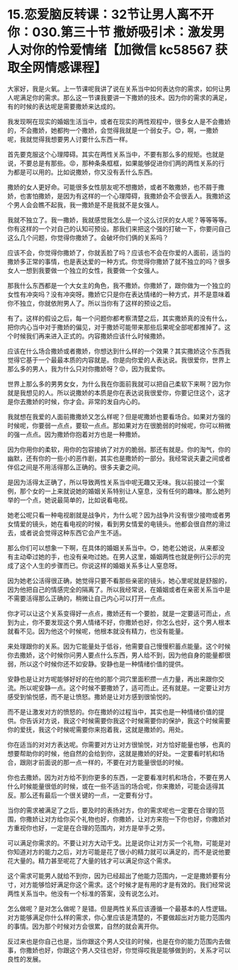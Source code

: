 # 15.恋爱脑反转课：32节让男人离不开你：030.第三十节 撒娇吸引术：激发男人对你的怜爱情绪【加微信 kc58567 获取全网情感课程】

大家好，我是火氧。上一节课呢我讲了说在关系当中如何表达你的需求，如何让男人呢满足你的需求。那么这一节课我要讲一下撒娇的技术。因为你的需求的满足，有的时候的表达呢是需要撒娇来达成的。

我发现啊在现实的婚姻生活当中，或者在现实的两性观程中，很多女人是不会撒娇的，不会撒娇，她都拘一个撒娇，会觉得我就是一个弱女子。😊，啊，一撒娇呢，我就觉得我想要男人讨要什么东西一样。

首先要克服这个心理障碍。其实在两性关系当中，不要有那么多的规矩。也就是说，不要总是有那些。😡，那种条条框框，如果能够促进你们两的两性关系的行为都是可以用的。比如说撒娇，你又没有丢什么东西。

撒娇的女人更好命。可能很多女性朋友呢不想撒娇，或者不敢撒娇，也不屑于撒娇，也害怕撒娇，是因为有这样的一个心理障碍，我撒娇会不会很丢人。我撒娇这个男人会会瞧不起我，我一撒娇是不是我就不是女强人。

我就不独立了。我一撒娇，我就感觉我怎么是一个这么讨厌的女人呢？等等等等。你有这样的一个对自己的认知可预设。那我们来把这个强的打破一下，你要问自己这么几个问题，你觉得你撒娇了。会破坏你们俩的关系吗？

应该不会，你觉得你撒娇了，你就丢脸了吗？应该也不会在你爱的人面前，适当的撒娇多正常的事情，也是表达爱的一种方式。你觉得你撒娇了就不独立的吗？很多女人一想到我要做一个独立的女性，我要做一个女强人。

那我什么东西都是一个大女主的角色，我不撒娇。你撒娇了，跟你做为一个独立的女性有冲突吗？没有冲突呀。撒娇它只是你在表达情绪的一种方式，并不是意味着你不独立，你就依附男人了。所以当你有了这样的预设之后。

有了。这样的假设之后，每一个问题你都考察清楚之后，其实撒娇真的没有什么，把你内心当中对于撒娇的偏见，对于撒娇可能带来那些后果呢全部呢都推掉了。这个时候我们再来进入正式的。内容撒娇应该什么时候撒娇。

应该在什么场合撒娇或者撒娇，你想达到什么样的一个效果？其实撒娇这个东西我觉得它基于一个最最本质的内容就是。你是向你爱的人表达说。我很爱你，世界上那么多的男人，我为什么只对你撒娇呀？😡，因为我爱你。

世界上那么多的男男女女，为什么我在你面前我就可以把自己柔软下来啊？因为你就是我想见的人。所以说撒娇的本质是你在表达说我很爱你，你要记住这个，这才是你去撒娇的时候，你才会。非常的发自内心的。

我就想在我爱的人面前撒撒娇又怎么样呢？但是呢撒娇也要看场合。如果对方强的时候呢，你要弱一点点，要软一点点。那如果对方在很脆弱的时候呢，你可以稍微的强一点点。因为撒娇你抱着对方也是一种撒娇。

因为你用你的柔软，用你的包容接纳了对方的脆弱。那还有就是。你的淘气，你的幽默，还有你的一些小的恶作剧，其实也是撒娇的一部分。我经常说夫妻之间或者伴侣之间是不用活得那么正确的。很多夫妻之间。

是因为活得太正确了，所以导致两性关系当中呢无趣又无味。我以前接过一个案例，那个女的一上来就说她的婚姻关系特别让人窒息，没有任何的趣味。那么她列举的一个点，她说最简单的，比如说看电视。

她老公呢只看一种电视剧就是战争片，为什么呢？因为战争片没有很少接吻或者男女情爱的镜头，她在看电视的时候，看到男女情爱的电镜头。他都会很自然的滑过去，或者说会觉得这种东西它会产生不适。

那么你们可以想象一下啊，在具体的婚姻关系当中。😊，她老公她说，从来都没有主动牵过她的手，也没有亲吻过她。在男人这里，婚姻两性也就是例行公示的完成了这个人生的步骤而已。你说这样的婚姻关系多让人窒息呀。

因为她老公活得很正确，她觉得只要不看那些亲密的镜头，她心里呢就是舒服的，因为他把自己的情感完全的隔离了。所以我经常说，在婚姻或者在亲密关系当中是不需要活得那么正确的，稍微让自己内心可以打开一点点。

你才可以让这个关系变得好一点点，撒娇还有一个要脸，就是一定要适可而止，点到为止，你不要发现这个男人情绪不好，你撒娇也好，你怎么也好，这个男人根本就看不见。因为他这个时候呢，他根本就没有精力，也没有能量。

来处理跟你的关系。因为它能量处于低谷，他需要自己慢慢积蓄点能量。这个时候你去撒娇，这个时候你问男人要点什么东西，男人给不到，因为他自身的能量都很弱，所以这个时候你还不如安静。安静也是一种情绪价值的提供。

安静也是让对方呢能够好好的在他的那个洞穴里面积攒一点力量，再出来跟你交流。所以呢安静一点。这个时候不要撒娇了，适可而止。还有就是。一定要让对方感受到愉悦感，而不是让愤怒。撒娇是让对方感到很愉悦的。

而不是让激发对方的愤怒的。你在撒娇的过程当中，其实也是一种情绪价值的提供。你告诉对方说，我这个时候需要你我这个时候需要你的保护，我这个时候需要你的爱抚，我这个时候呢需要你来抱着我，这就是撒娇的。用处。

你在适当的对对方表达呢。你需要对方让对方很愉悦，对方恰好能量也够，也真的想要帮助你的时候，他自然的会给到你，这就是撒娇的好处。一定要看时机和场合，跟刚才前面说的那一点一样的，不要在对方能量很低的时候。

你也去撒娇。因为对方给不到你更多的东西，一定要看准时机和场合，不要在男人什么时候能量很低的时候，或在一些不适当的场合呢，你来撒娇，可能会适得其反。那么还有最后一个很关键的一点，一定要有分寸。

当你的需求被满足了之后，要及时的表扬对方，你的需求呢也一定要在合理的范围，你撒娇让对方给你买个礼物也好，你撒娇，让对方来抱一下你也好，你撒娇对方重视你也好，一定是在合理的范围内，对方是举手之劳。

可以满足你需求的。不要让对方大动干戈。比是说你让对方买一个礼物，可能是对你知道对方的能力之后，对方可能是花了很小的精力就可以满足的，而不是说他要花大量的。精力甚至呢花了大量的钱才可以满足你这个需求。

这个需求可能男人就给不到你，因为已经超出了他能力范围内，一定是撒娇要有分寸，对方能够恰好满足你这个需求。这个时候才是有用的才是有效的。我们经常说两性关系当中。他没有一个标准的答案，没有说怎么对。

怎么做呢？是对怎么做呢？是错。但是两性关系应该遵循一个最基本的人性逻辑。对方能够满足你什么样的需求，你心里应该是清楚的，不要做超出对方能力范围内的事情。因为那个时候对方会很累，自然的就会离开你。

反过来也是你自己也是，当你跟这个男人交往的时候，也是在你的能力范围内去做事，你撒娇也好，你跟这个男人交往也好，你觉得哎我是能够做到的，关系才可以良性的发展。

